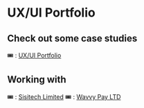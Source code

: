# UX/UI Portfolio

## Check out some case studies

🎟️ : [UX/UI Portfolio](https://chivatsi.wavvy.dev/)

## Working with

🎟️ : [Sisitech Limited](https://sisitech.com/)
🎟️ : [Wavvy Pay LTD]()